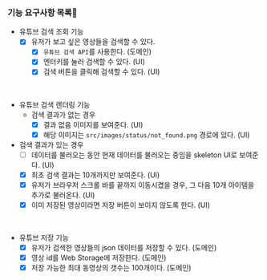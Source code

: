 ### 기능 요구사항 목록🎯

- 유튜브 검색 조회 기능
  - [x] 유저가 보고 싶은 영상들을 검색할 수 있다.
    - [x] `유튜브 검색 API`를 사용한다. (도메인)
    - [x] 엔터키를 눌러 검색할 수 있다. (UI)
    - [x] 검색 버튼을 클릭해 검색할 수 있다. (UI)

<br>
  
- 유튜브 검색 렌더링 기능  
  - 검색 결과가 없는 경우
    - [x] 결과 없음 이미지를 보여준다. (UI)
    - [x] 해당 이미지는 `src/images/status/not_found.png` 경로에 있다. (UI)

- 검색 결과가 있는 경우
  - [ ] 데이터를 불러오는 동안 현재 데이터를 불러오는 중임을 skeleton UI로 보여준다. (UI)
  - [x] 최초 검색 결과는 10개까지만 보여준다. (UI)
  - [x] 유저가 브라우저 스크롤 바를 끝까지 이동시켰을 경우, 그 다음 10개 아이템을 추가로 불러온다. (UI)
  - [x] 이미 저장된 영상이라면 저장 버튼이 보이지 않도록 한다. (UI)

<br>

- 유튜브 저장 기능
  - [x] 유저가 검색한 영상들의 json 데이터를 저장할 수 있다. (도메인)
  - [x] 영상 id를 Web Storage에 저장한다. (도메인)
  - [x] 저장 가능한 최대 동영상의 갯수는 100개이다. (도메인)
